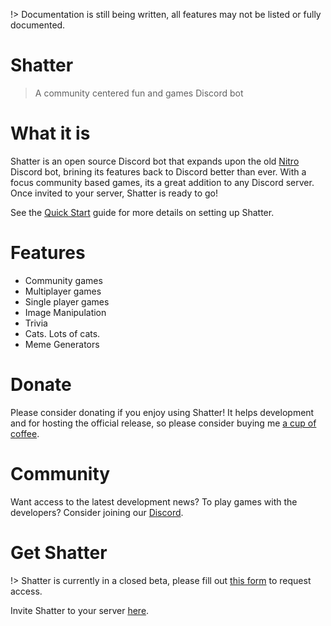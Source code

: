 <!-- /docs/README.md -->
!> Documentation is still being written, all features may not be listed or fully documented.

# Shatter
> A community centered fun and games Discord bot

# What it is
Shatter is an open source Discord bot that expands upon the old [Nitro](https://github.com/funnbot/Nitro) Discord bot, brining its features back to Discord better than ever. With a focus community based games, its a great addition to any Discord server. Once invited to your server, Shatter is ready to go!

See the [Quick Start](/quickstart) guide for more details on setting up Shatter.

# Features
- Community games
- Multiplayer games
- Single player games
- Image Manipulation
- Trivia
- Cats. Lots of cats.
- Meme Generators

# Donate
Please consider donating if you enjoy using Shatter! It helps development and for hosting the official release, so please consider buying me [a cup of coffee](ko-fi.com/Soyvolon).

# Community
Want access to the latest development news? To play games with the developers? Consider joining our [Discord](https://discord.gg/kmtxJganQ2).

# Get Shatter
!> Shatter is currently in a closed beta, please fill out [this form](https://docs.google.com/forms/d/e/1FAIpQLSfJZ3-xOJKVicPSAxkkaBdMsef4zTodKc8kbfN4KbFrGcROfw/viewform?usp=sf_link) to request access.

Invite Shatter to your server [here](https://discord.com/oauth2/authorize?client_id=755597498843922454&scope=bot&permissions=3468358).